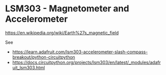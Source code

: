 # LSM303 - Magnetometer and Accelerometer

<https://en.wikipedia.org/wiki/Earth%27s_magnetic_field>
 
See 
- <https://learn.adafruit.com/lsm303-accelerometer-slash-compass-breakout/python-circuitpython>
- <https://docs.circuitpython.org/projects/lsm303/en/latest/_modules/adafruit_lsm303.html>
